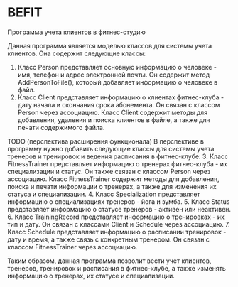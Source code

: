 # BEFIT
Программа учета клиентов в фитнес-студию

Данная программа является моделью классов для системы учета клиентов. Она содержит следующие классы:

1. Класс Person представляет основную информацию о человеке - имя, телефон и адрес электронной почты. Он содержит метод AddPersonToFile(), который добавляет информацию о человеке в файл.
2. Класс Client представляет информацию о клиентах фитнес-клуба - дату начала и окончания срока абонемента. Он связан с классом Person через ассоциацию. Класс Client содержит методы для добавления, удаления и поиска клиентов в файле, а также для печати содержимого файла.

TODO (перспектива расширения функционала)
В перспективе в программу нужно добавить следующие классы для системы учета тренеров и тренировок и ведения расписания в фитнес-клубе:
3. Класс FitnessTrainer представляет информацию о тренерах фитнес-клуба - их специализации и статус. Он также связан с классом Person через ассоциацию. Класс FitnessTrainer содержит методы для добавления, поиска и печати информации о тренерах, а также для изменения их статуса и специализации.
4. Класс Specialization представляет информацию о специализациях тренеров - йога и зумба.
5. Класс Status представляет информацию о статусе тренеров - активен или неактивен.
6. Класс TrainingRecord представляет информацию о тренировках - их тип и дату. Он связан с классами Client и Schedule через ассоциацию.
7. Класс Schedule представляет информацию о расписании тренировок - дату и время, а также связь с конкретным тренером. Он связан с классом FitnessTrainer через ассоциацию.

Таким образом, данная программа позволит вести учет клиентов, тренеров, тренировок и расписания в фитнес-клубе, а также изменять информацию о тренерах, их статусе и специализации.
